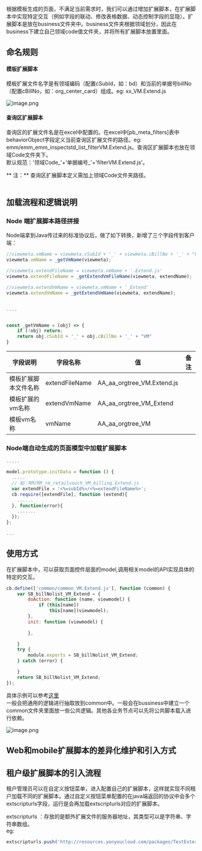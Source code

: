 根据模板生成的页面，不满足当前需求时，我们可以通过增加扩展脚本，在扩展脚本中实现特定交互（例如字段的联动、修改表格数据、动态控制字段的显隐）。扩展脚本是放在business文件夹中。business文件夹根据领域划分，因此在business下建立自己领域code值文件夹，并将所有扩展脚本放置里面。

<a name="bBnph"></a>
## 命名规则
<a name="vLK7U"></a>
#### 模板扩展脚本
模板扩展文件名字是有领域编码（配置cSubId，如：bd）和当前的单据号billNo（配置cBillNo，如：org_center_card）组成。eg: xx_VM.Extend.js

![image.png](http://design.yonyoucloud.com/static/yuque/0/2019/png/192681/1567681983962-c0b9b09a-e7a2-4e76-b129-039564fc7e0d.png#align=left&display=inline&height=118&name=image.png&originHeight=294&originWidth=1006&search=&size=37002&status=done&width=402.4)
<a name="oW1bV"></a>
#### 查询区扩展脚本
查询区的扩展文件名是在excel中配置的。在excel中[pb_meta_filters]表中behaviorObject字段定义当前查询区扩展文件的路径。eg: emm/emm_emm_inspectstd_list_filterVM.Extend.js。查询区扩展脚本也放在领域Code文件夹下。<br />默认规范：'领域Code_'+'单据编号_'+'filterVM.Extend.js'。

** 注：** 查询区扩展脚本定义需加上领域Code文件夹路径。<br /> 

<a name="4WQQB"></a>
## 加载流程和逻辑说明

<a name="QzMjP"></a>
### Node 端扩展脚本路径拼接
Node端拿到Java传过来的标准协议后，做了如下转换，新增了三个字段传到客户端：

```javascript
//viewmeta.vmName = viewmeta.cSubId + '_' + viewmeta.cBillNo + '_' + "VM"
viewmeta.vmName = _getVmName(viewmeta);

//viewmeta.extendFileName = viewmeta.vmName + '.Extend.js'
viewmeta.extendFileName = _getExtendVmFileName(viewmeta, extendName);

//viewmeta.extendVmName = viewmeta.vmName + '_Extend'
viewmeta.extendVmName = _getExtendVmName(viewmeta, extendName);


....


const _getVmName = (obj) => {
    if (!obj) return;
    return obj.cSubId + '_' + obj.cBillNo + '_' + "VM"
}

```


| 字段说明 | 字段名称 | 值 | 备注 |
| --- | --- | --- | --- |
| 模板扩展脚本文件名称 | extendFileName | AA_aa_orgtree_VM.Extend.js |  |
| 模板扩展的vm名称 | extendVmName | AA_aa_orgtree_VM_Extend |  |
| 模板vm名称 | vmName | AA_aa_orgtree_VM |  |


<a name="Dcm53"></a>
### Node端自动生成的页面模型中加载扩展脚本

```javascript
.....

model.prototype.initData = function () {
  .....
  // 如：RM/RM_rm_retailvouch_VM_billing.Extend.js
  var extendFile = '<%=subId%>/<%=extendFileName%>';
  cb.require([extendFile], function (extend){
    ......
  }, function(error){
    .......
  });
};

...

```


<a name="aeVY7"></a>
## 使用方式
在扩展脚本中，可以获取页面控件层面的model,调用相关model的API实现具体的特定的交互。

```javascript
cb.define(['common/common_VM.Extend.js'], function (common) {
	var SB_billNolist_VM_Extend = {
		doAction: function (name, viewmodel) {
			if (this[name])
				this[name](viewmodel);
		},
		init: function (viewmodel) {
	
		},		

	}
	try {
		module.exports = SB_billNolist_VM_Extend;
	} catch (error) {

	}
	return SB_billNolist_VM_Extend;
});
```
具体示例可以参考[这里](https://www.yuque.com/gpgy5k/ucf/rfmm1s)<br />一般会把通用的逻辑进行抽取放到common中。一般会在bussiness中建立一个common文件夹里面放一些公共逻辑。其他各业务节点可以先将公共脚本载入进行依赖。

![image.png](http://design.yonyoucloud.com/static/yuque/0/2019/png/192681/1567684535675-02540895-7214-4da4-99c8-47c5743cf662.png#align=left&display=inline&height=266&name=image.png&originHeight=666&originWidth=1010&search=&size=55325&status=done&width=404)

<a name="wBzUG"></a>
## Web和mobile扩展脚本的差异化维护和引入方式


<a name="zuEVX"></a>
## 租户级扩展脚本的引入流程
租户管理员可以在自定义按钮菜单，进入配置自己的扩展脚本，这样就实现不同租户加载不同的扩展脚本。通过自定义按钮菜单配置的在java端返回的协议中会多个extscripturls字段，运行是会再加载extscripturls对应的扩展脚本。

extscripturls ：存放的是额外扩展文件的服务器地址，其类型可以是字符串、字符串数组。<br />eg:

```javascript
extscripturls.push('http://resources.yonyoucloud.com/packages/TestExternal.js');
```